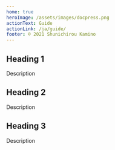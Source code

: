 ```yaml
---
home: true
heroImage: /assets/images/docpress.png
actionText: Guide
actionLink: /ja/guide/
footer: © 2021 Shunichirou Kamino
---
```


<div class="features">
  <div class="feature">
    <h2>Heading 1</h2>
    <p>Description</p>
  </div>
  <div class="feature">
    <h2>Heading 2</h2>
    <p>Description</p>
  </div>
  <div class="feature">
    <h2>Heading 3</h2>
    <p>Description</p>
  </div>
</div>
